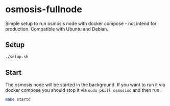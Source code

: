 # osmosis-fullnode

Simple setup to run osmosis node with docker compose - not intend for production.
Compatible with Ubuntu and Debian.

## Setup

```bash
./setup.sh
```

## Start

The osmosis node will be started in the background.
If you want to run it via docker compose you should stop it via `sudo pkill osmosisd` and then run: 

```bash
make startd
```

